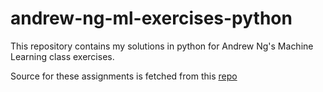 # andrew-ng-ml-exercises-python
This repository contains my solutions in python for Andrew Ng's Machine Learning class exercises.

Source for these assignments is fetched from this [repo](https://github.com/dibgerge/ml-coursera-python-assignments)
